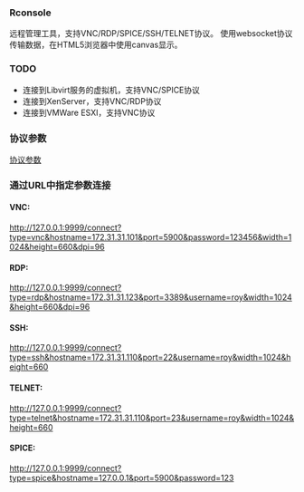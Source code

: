 ### Rconsole

远程管理工具，支持VNC/RDP/SPICE/SSH/TELNET协议。
使用websocket协议传输数据，在HTML5浏览器中使用canvas显示。 

### TODO

+ 连接到Libvirt服务的虚拟机，支持VNC/SPICE协议
+ 连接到XenServer，支持VNC/RDP协议
+ 连接到VMWare ESXI，支持VNC协议


### 协议参数

[协议参数](https://github.com/shelmesky/rconsole/blob/master/PROTOCOLS.md "协议参数")


### 通过URL中指定参数连接

#### VNC:

http://127.0.0.1:9999/connect?type=vnc&hostname=172.31.31.101&port=5900&password=123456&width=1024&height=660&dpi=96

#### RDP:

http://127.0.0.1:9999/connect?type=rdp&hostname=172.31.31.123&port=3389&username=roy&width=1024&height=660&dpi=96


#### SSH:

http://127.0.0.1:9999/connect?type=ssh&hostname=172.31.31.110&port=22&username=roy&width=1024&height=660

#### TELNET:

http://127.0.0.1:9999/connect?type=telnet&hostname=172.31.31.110&port=23&username=roy&width=1024&height=660

#### SPICE:

http://127.0.0.1:9999/connect?type=spice&hostname=127.0.0.1&port=5900&password=123

